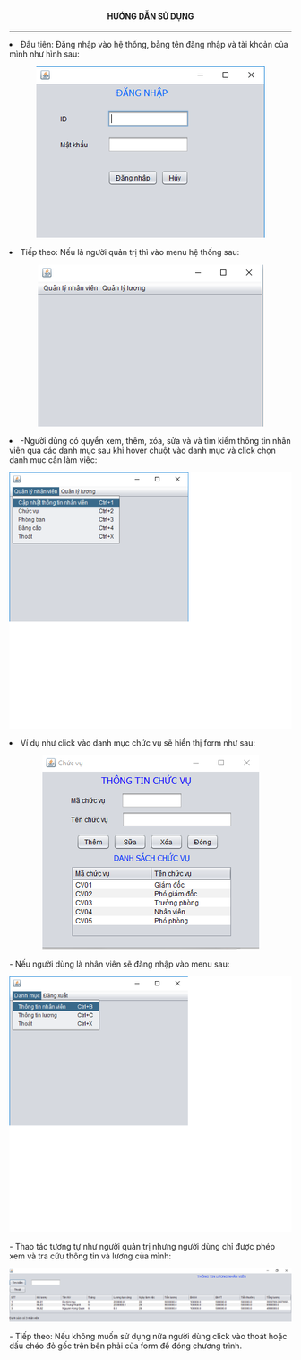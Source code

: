 <h4 color="red" align="center">HƯỚNG DẪN SỬ DỤNG</h4>
<hr>
<li>Đầu tiên: Đăng nhập vào hệ thống, bằng tên đăng nhập và tài khoản của mình như hình sau:</li>
<p align="center"><img src="https://raw.githubusercontent.com/PhatTrienMNM/QLTienLuong/master/IMG/New%20folder/dangnhap.PNG"></p>
<li>Tiếp theo: Nếu là người quản trị thì vào menu hệ thống sau:</li>
<p align="center"><img src="https://raw.githubusercontent.com/PhatTrienMNM/QLTienLuong/master/IMG/New%20folder/menu.PNG"></p>
<li>-Người dùng có quyền xem, thêm, xóa, sửa và và tìm kiếm thông tin nhân viên qua các danh mục sau khi hover chuột vào danh mục và click chọn danh mục cần làm việc:</li>
<p align="center"><img src="https://raw.githubusercontent.com/PhatTrienMNM/QLTienLuong/master/IMG/New%20folder/menu1.png"></p>
<li>Ví dụ như click vào danh mục chức vụ sẽ hiển thị form như sau:</li>
<p align="center"><img src="https://raw.githubusercontent.com/PhatTrienMNM/QLTienLuong/master/IMG/New%20folder/cv.PNG"></p>
- Nếu người dùng là nhân viên sẽ đăng nhập vào menu sau:
<p align="center"><img src="https://raw.githubusercontent.com/PhatTrienMNM/QLTienLuong/master/IMG/New%20folder/menunguodung.png"></p>
- Thao tác tương tự như người quản trị nhưng người dùng chỉ được phép xem và tra cứu thông tin và lương của mình:
<p align="center"><img src="https://raw.githubusercontent.com/PhatTrienMNM/QLTienLuong/master/IMG/New%20folder/luong.PNG"></p>
- Tiếp theo: Nếu không muốn sử dụng nữa người dùng click vào thoát hoặc dấu chéo đỏ gốc trên bên phải của form để đóng chương trình. 
